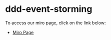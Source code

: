 # ddd-event-storming
To access our miro page, click on the link below:
- [Miro Page](https://miro.com/app/board/uXjVMiS4YIE=/)
